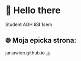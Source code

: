 # 👋 Hello there 

Student AGH
IiSI 1sem

## 🌐 Moja epicka strona:

janjawien.github.io [->](janjawien.github.io)
<!--
**JanJawien/JanJawien** is a ✨ _special_ ✨ repository because its `README.md` (this file) appears on your GitHub profile.

Here are some ideas to get you started:

- 🔭 I’m currently working on ...
- 🌱 I’m currently learning ...
- 👯 I’m looking to collaborate on ...
- 🤔 I’m looking for help with ...
- 💬 Ask me about ...
- 📫 How to reach me: ...
- 😄 Pronouns: ...
- ⚡ Fun fact: ...
-->

